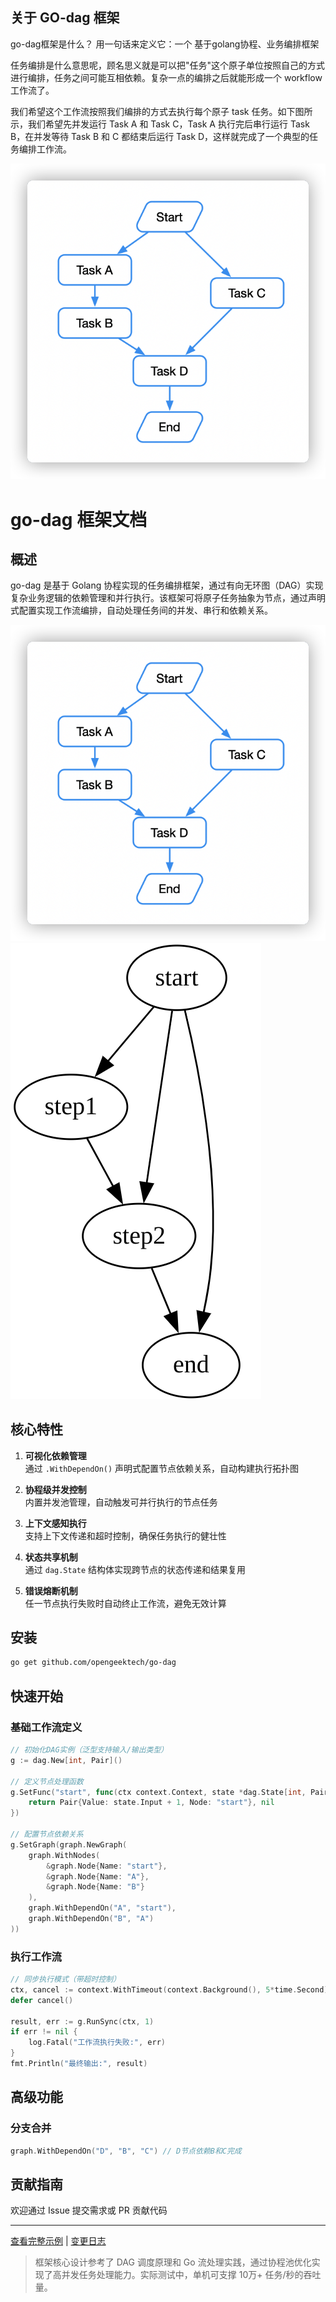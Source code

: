 ## 关于 GO-dag 框架


go-dag框架是什么？
用一句话来定义它：一个 基于golang协程、业务编排框架


任务编排是什么意思呢，顾名思义就是可以把"任务"这个原子单位按照自己的方式进行编排，任务之间可能互相依赖。复杂一点的编排之后就能形成一个 workflow 工作流了。

我们希望这个工作流按照我们编排的方式去执行每个原子 task 任务。如下图所示，我们希望先并发运行 Task A 和 Task C，Task A 执行完后串行运行 Task B，在并发等待 Task B 和 C 都结束后运行 Task D，这样就完成了一个典型的任务编排工作流。



![alt text](images/image.png)


# go-dag 框架文档

## 概述

go-dag 是基于 Golang 协程实现的任务编排框架，通过有向无环图（DAG）实现复杂业务逻辑的依赖管理和并行执行。该框架可将原子任务抽象为节点，通过声明式配置实现工作流编排，自动处理任务间的并发、串行和依赖关系。

![DAG 工作流示意图](images/image.png)
![DAG 工作流示意图2](images/image-1.png)

## 核心特性

1. **可视化依赖管理**  
   通过 `.WithDependOn()` 声明式配置节点依赖关系，自动构建执行拓扑图

2. **协程级并发控制**  
   内置并发池管理，自动触发可并行执行的节点任务

3. **上下文感知执行**  
   支持上下文传递和超时控制，确保任务执行的健壮性

4. **状态共享机制**  
   通过 `dag.State` 结构体实现跨节点的状态传递和结果复用

5. **错误熔断机制**  
   任一节点执行失败时自动终止工作流，避免无效计算

## 安装

```bash
go get github.com/opengeektech/go-dag
```

## 快速开始

### 基础工作流定义

```go
// 初始化DAG实例（泛型支持输入/输出类型）
g := dag.New[int, Pair]()

// 定义节点处理函数
g.SetFunc("start", func(ctx context.Context, state *dag.State[int, Pair]) (Pair, error) {
    return Pair{Value: state.Input + 1, Node: "start"}, nil
})

// 配置节点依赖关系
g.SetGraph(graph.NewGraph(
    graph.WithNodes(
        &graph.Node{Name: "start"},
        &graph.Node{Name: "A"},
        &graph.Node{Name: "B"}
    ),
    graph.WithDependOn("A", "start"),
    graph.WithDependOn("B", "A")
))
```

### 执行工作流

```go
// 同步执行模式（带超时控制）
ctx, cancel := context.WithTimeout(context.Background(), 5*time.Second)
defer cancel()

result, err := g.RunSync(ctx, 1)
if err != nil {
    log.Fatal("工作流执行失败:", err)
}
fmt.Println("最终输出:", result)
```

## 高级功能

### 分支合并

```go
graph.WithDependOn("D", "B", "C") // D节点依赖B和C完成
```



## 贡献指南

欢迎通过 Issue 提交需求或 PR 贡献代码

---
[查看完整示例](examples/) | [变更日志](CHANGELOG.md)

> 框架核心设计参考了 DAG 调度原理和 Go 流处理实践，通过协程池优化实现了高并发任务处理能力。实际测试中，单机可支撑 10万+ 任务/秒的吞吐量。